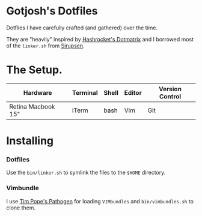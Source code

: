 # Gotjosh's Dotfiles

Dotfiles I have carefully crafted (and gathered) over the time.

They are "heavily" inspired by [Hashrocket's Dotmatrix](http://github.com/hashrocket/dotmatrix) and I borrowed most of the `linker.sh` from [Sirupsen](http://github.com/sirupsen).

# The Setup.

| Hardware            | Terminal  | Shell  | Editor  | Version Control  |
|---------------------|-----------|--------|---------|------------------|
|  Retina Macbook 15" | iTerm     |  bash  |   Vim   |      Git         |


# Installing

### Dotfiles
Use the `bin/linker.sh` to symlink the files to the `$HOME` directory.

### Vimbundle
I use [Tim Pope's Pathogen](http://github.com/tpope) for loading `VIMbundles` and `bin/vimbundles.sh` to clone them.
